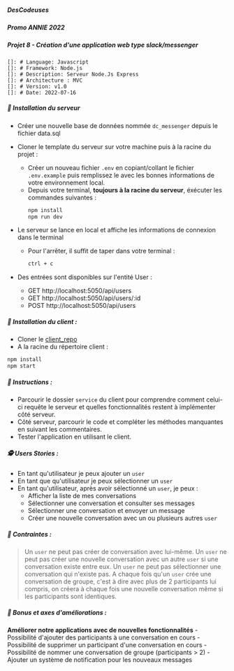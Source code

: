 ##### DesCodeuses 
##### Promo ANNIE 2022
##### Projet 8 -  Création d'une application web type slack/messenger
    
    []: # Language: Javascript
    []: # Framework: Node.js
    []: # Description: Serveur Node.Js Express
    []: # Architecture : MVC
    []: # Version: v1.0
    []: # Date: 2022-07-16

##### 👾 Installation du serveur

- Créer une nouvelle base de données nommée `dc_messenger` depuis le fichier data.sql
  
- Cloner le template du serveur sur votre machine puis à la racine du projet : 
    - Créer un nouveau fichier `.env` en copiant/collant le fichier `.env.example` puis remplissez le avec les bonnes informations de votre environnement local.
    - Depuis votre terminal, **toujours à la racine du serveur**, éxécuter les commandes suivantes :
        ```bash
        npm install
        npm run dev
        ```

- Le serveur se lance en local et affiche les informations de connexion dans le terminal
    - Pour l'arrêter, il suffit de taper dans votre terminal :
        ```bash
        ctrl + c
        ```

- Des entrées sont disponibles sur l'entité User :
    - GET http://localhost:5050/api/users
    - GET http://localhost:5050/api/users/:id
    - POST http://localhost:5050/api/users



##### 👾 Installation du client : 

- Cloner le [client_repo]('https://github.com/JennyViannay/dc_project_8_client')
- A la racine du répertoire client :
```bash
npm install
npm start
```

##### 📝 Instructions :

- Parcourir le dossier `service` du client pour comprendre comment celui-ci requête le serveur et quelles fonctionnalités restent à implémenter côté serveur.
- Côté serveur, parcourir le code et compléter les méthodes manquantes en suivant les commentaires.
- Tester l'application en utilisant le client.


##### 🕵️ Users Stories :

- En tant qu'utilisateur je peux ajouter un `user`
- En tant que qu'utilisateur je peux sélectionner un `user`
- En tant qu'utilisateur, après avoir sélectionné un `user`, je peux :
    - Afficher la liste de mes conversations
    - Sélectionner une conversation et consulter ses messages
    - Sélectionner une conversation et envoyer un message
    - Créer une nouvelle conversation avec un ou plusieurs autres `user`

#####  🚩 Contraintes : 
> Un `user` ne peut pas créer de conversation avec lui-même.
> Un `user` ne peut pas créer une nouvelle conversation avec un autre `user` si une conversation existe entre eux.
> Un `user` ne peut pas sélectionner une conversation qui n'existe pas.
> A chaque fois qu'un `user` crée une conversation de groupe, c'est à dire avec plus de 2 participants lui compris, on créera à chaque fois une nouvelle conversation même si les participants sont identiques.

##### 🎈 Bonus et axes d'améliorations :

**Améliorer notre applications avec de nouvelles fonctionnalités**
    - Possibilité d'ajouter des participants à une conversation en cours
    - Possibilité de supprimer un participant d'une conversation en cours
    - Possibilité de nommer une conversation de groupe (participants > 2)
    - Ajouter un système de notification pour les nouveaux messages

